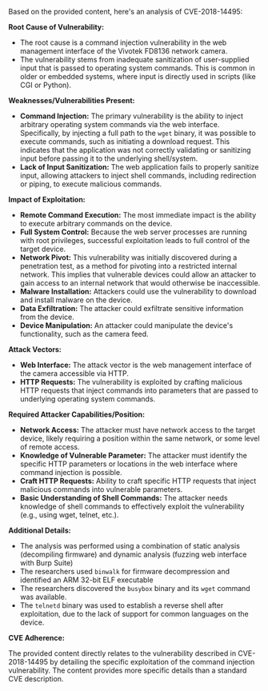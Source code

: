 Based on the provided content, here's an analysis of CVE-2018-14495:

**Root Cause of Vulnerability:**

*   The root cause is a command injection vulnerability in the web management interface of the Vivotek FD8136 network camera.
*   The vulnerability stems from inadequate sanitization of user-supplied input that is passed to operating system commands. This is common in older or embedded systems, where input is directly used in scripts (like CGI or Python).

**Weaknesses/Vulnerabilities Present:**

*   **Command Injection:** The primary vulnerability is the ability to inject arbitrary operating system commands via the web interface. Specifically, by injecting a full path to the `wget` binary, it was possible to execute commands, such as initiating a download request. This indicates that the application was not correctly validating or sanitizing input before passing it to the underlying shell/system.
*   **Lack of Input Sanitization:** The web application fails to properly sanitize input, allowing attackers to inject shell commands, including redirection or piping, to execute malicious commands.

**Impact of Exploitation:**

*   **Remote Command Execution:** The most immediate impact is the ability to execute arbitrary commands on the device.
*   **Full System Control:** Because the web server processes are running with root privileges, successful exploitation leads to full control of the target device.
*   **Network Pivot:** This vulnerability was initially discovered during a penetration test, as a method for pivoting into a restricted internal network. This implies that vulnerable devices could allow an attacker to gain access to an internal network that would otherwise be inaccessible.
*   **Malware Installation:** Attackers could use the vulnerability to download and install malware on the device.
*   **Data Exfiltration:** The attacker could exfiltrate sensitive information from the device.
*   **Device Manipulation:** An attacker could manipulate the device's functionality, such as the camera feed.

**Attack Vectors:**

*   **Web Interface:** The attack vector is the web management interface of the camera accessible via HTTP.
*   **HTTP Requests:** The vulnerability is exploited by crafting malicious HTTP requests that inject commands into parameters that are passed to underlying operating system commands.

**Required Attacker Capabilities/Position:**

*   **Network Access:** The attacker must have network access to the target device, likely requiring a position within the same network, or some level of remote access.
*   **Knowledge of Vulnerable Parameter:** The attacker must identify the specific HTTP parameters or locations in the web interface where command injection is possible.
*  **Craft HTTP Requests:** Ability to craft specific HTTP requests that inject malicious commands into vulnerable parameters.
*   **Basic Understanding of Shell Commands:** The attacker needs knowledge of shell commands to effectively exploit the vulnerability (e.g., using wget, telnet, etc.).

**Additional Details:**

*   The analysis was performed using a combination of static analysis (decompiling firmware) and dynamic analysis (fuzzing web interface with Burp Suite)
*   The researchers used `binwalk` for firmware decompression and identified an ARM 32-bit ELF executable
*   The researchers discovered the `busybox` binary and its `wget` command was available.
*   The `telnetd` binary was used to establish a reverse shell after exploitation, due to the lack of support for common languages on the device.

**CVE Adherence:**

The provided content directly relates to the vulnerability described in CVE-2018-14495 by detailing the specific exploitation of the command injection vulnerability. The content provides more specific details than a standard CVE description.
